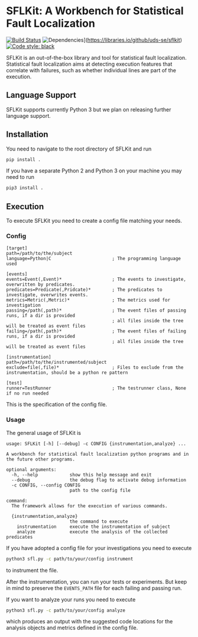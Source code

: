 # SFLKit: A Workbench for Statistical Fault Localization

[![Build Status](https://img.shields.io/github/actions/workflow/status/uds-se/sflkit/test-sflkit.yml?branch=main)](https://img.shields.io/github/actions/workflow/status/uds-se/sflkit/test-sflkit.yml?branch=main)
![Dependencies](https://img.shields.io/librariesio/release/github/uds-se/sflkit)](https://libraries.io/github/uds-se/sflkit)
[![Code style: black](https://img.shields.io/badge/code%20style-black-000000.svg)](https://github.com/psf/black)

SFLKit is an out-of-the-box library and tool for statistical fault localization. Statistical fault localization aims at detecting execution features that correlate with failures, such as whether individual lines are part of the execution.

## Language Support

SFLKit supports currently Python 3 but we plan on releasing further language support.

## Installation

You need to navigate to the root directory of SFLKit and run
```sh
pip install .
```
If you have a separate Python 2 and Python 3 on your machine you may need to run
```sh
pip3 install .
```

## Execution

To execute SFLKit you need to create a config file matching your needs.

### Config

```ìni
[target]
path=/path/to/the/subject
language=Python|C                       ; The programming language used

[events]
events=Event(,Event)*                   ; The events to investigate, overwritten by predicates.
predicates=Predicate(,Pridcate)*        ; The predicates to investigate, overwrites events.
metrics=Metric(,Metric)*                ; The metrics used for investigation
passing=/path(,path)*                   ; The event files of passing runs, if a dir is provided
                                        ; all files inside the tree will be treated as event files
failing=/path(,path)*                   ; The event files of failing runs, if a dir is provided
                                        ; all files inside the tree will be treated as event files

[instrumentation]
path=/path/to/the/instrumented/subject
exclude=file(,file)*                    ; Files to exclude from the instrumentation, should be a python re pattern

[test]
runner=TestRunner                       ; The testrunner class, None if no run needed
```

This is the specification of the config file.

### Usage

The general usage of SFLKit is
```
usage: SFLKit [-h] [--debug] -c CONFIG {instrumentation,analyze} ...

A workbench for statistical fault localization python programs and in the future other programs.

optional arguments:
  -h, --help            show this help message and exit
  --debug               the debug flag to activate debug information
  -c CONFIG, --config CONFIG
                        path to the config file

command:
  The framework allows for the execution of various commands.

  {instrumentation,analyze}
                        the command to execute
    instrumentation     execute the instrumentation of subject
    analyze             execute the analysis of the collected predicates
```

If you have adopted a config file for your investigations you need to execute
```sh
python3 sfl.py -c path/to/your/config instrument
```
to instrument the file. 

After the instrumentation, you can run your tests or experiments. But keep in mind to preserve the `EVENTS_PATH` file for each failing and passing run.

If you want to analyze your runs you need to execute
```sh
python3 sfl.py -c path/to/your/config analyze
```
which produces an output with the suggested code locations for the analysis objects and metrics defined in the config file.
